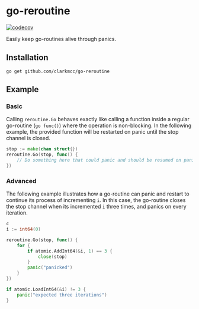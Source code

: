 # go-reroutine

[![codecov](https://codecov.io/gh/clarkmcc/go-reroutine/branch/master/graph/badge.svg?token=aTphaWyObN)](https://codecov.io/gh/clarkmcc/go-reroutine)

Easily keep go-routines alive through panics.

## Installation
    go get github.com/clarkmcc/go-reroutine

## Example
### Basic
Calling `reroutine.Go` behaves exactly like calling a function inside a regular go-routine (`go func()`) where the operation is non-blocking. In the following example, the provided function will be restarted on panic until the stop channel is closed.
```go
stop := make(chan struct{})
reroutine.Go(stop, func() {
	// Do something here that could panic and should be resumed on panic
})
```

### Advanced
The following example illustrates how a go-routine can panic and restart to continue its process of incrementing `i`. In this case, the go-routine closes the stop channel when its incremented `i` three times, and panics on every iteration.
```go
c
i := int64(0)

reroutine.Go(stop, func() {
    for {
        if atomic.AddInt64(&i, 1) == 3 {
            close(stop)
        }
        panic("panicked")
    }
})

if atomic.LoadInt64(&i) != 3 {
    panic("expected three iterations")
}
```